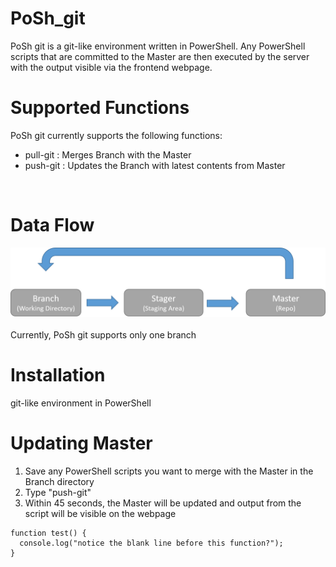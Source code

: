 # PoSh_git
PoSh git is a git-like environment written in PowerShell. Any PowerShell scripts that are committed to the Master are then executed by the server with the output visible via the frontend webpage.

# Supported Functions
PoSh git currently supports the following functions:
- pull-git : Merges Branch with the Master
- push-git : Updates the Branch with latest contents from Master
<br>

# Data Flow
![Alt text](https://github.com/WiredPulse/PoSh_git/blob/master/Flow.png?raw=true "Optional Title")
<br>
<br>
Currently, PoSh git supports only one branch



# Installation


git-like environment in PowerShell


# Updating Master
1. Save any PowerShell scripts you want to merge with the Master in the Branch directory<br>
2. Type "push-git"<br>
3. Within 45 seconds, the Master will be updated and output from the script will be visible on the webpage<br>
```
function test() {
  console.log("notice the blank line before this function?");
}
```
